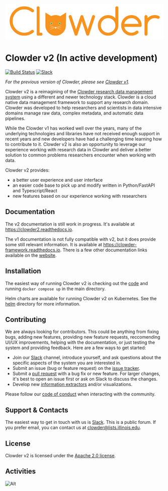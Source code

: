 ![](docs/source/img/logo_full.png)

# Clowder v2 (In active development)
[![Build Status](https://github.com/clowder-framework/clowder2/actions/workflows/pytest.yml/badge.svg?branch=main)](https://github.com/clowder-framework/clowder2/actions?query=branch%3Amain)
[![Slack](https://img.shields.io/badge/Slack-4A154B?&logo=slack&logoColor=white)](https://join.slack.com/t/clowder-software/shared_invite/zt-4e0vo0sh-YNndJEuLtPGRa7~uIlpcNA)

[//]: # ([![Documentation Status]&#40;https://readthedocs.org/projects/clowder2/badge/?version=latest&#41;]&#40;https://clowder2.readthedocs.io/en/latest/?badge=latest&#41;)

*For the previous version of Clowder, please see [Clowder v1](https://github.com/clowder-framework/clowder).*

Clowder v2 is a reimagining of the [Clowder research data management system](https://clowderframework.org/)
using a different and newer technology stack. Clowder is a cloud native data management framework to support any
research domain. Clowder was developed to help researchers and scientists in data intensive domains manage raw data,
complex metadata, and automatic data pipelines.

While the Clowder v1 has worked well over the years, many of the underlying
technologies and libraries have not received enough support in recent years and new developers have had a challenging
time learning how to contribute to it.
Clowder v2 is also an opportunity to leverage our experience working with
research data in Clowder and deliver a better solution to common problems researchers encounter when working with data.

Clowder v2 provides:

- a better user experience and user interface
- an easier code base to pick up and modify written in Python/FastAPI and Typescript/React
- new features based on our experience working with researchers

## Documentation

The v2 documentation is still work in progress. It's available at https://clowder2.readthedocs.io.

The v1 documentation is not fully compatible with v2, but it does provide some still relevant information.
It is available at https://clowder-framework.readthedocs.io.
There is a few other documentation links available on the [website](https://clowderframework.org/documentation.html).

## Installation

The easiest way of running Clowder v2 is checking out the [code](https://github.com/clowder-framework/clowder2)
and running `docker compose up` in the main directory.

Helm charts are available for running Clowder v2 on Kubernetes. See the [helm](https://github.com/clowder-framework/clowder2/tree/main/deployments/kubernetes/charts) directory for more information.

## Contributing

We are always looking for contributors. This could be anything from fixing bugs, adding new features, providing new
feature requests, reccomending UI/UX improvements, helping with the documentation, or just testing the system and
providing feedback. Here are a few ways to get started:

- Join our [Slack](https://join.slack.com/t/clowder-software/shared_invite/zt-4e0vo0sh-YNndJEuLtPGRa7~uIlpcNA)
  channel, introduce yourself, and ask questions about the specific aspects of the system you are interested in.
- Submit an issue (bug or feature request) on the [issue tracker](https://github.com/clowder-framework/clowder2/issues).
- Submit a [pull request](https://github.com/clowder-framework/clowder2/pulls) with a bug fix or new feature. For
  larger changes, it's best to open an issue first or ask on Slack to discuss the changes.
- Develop new [information extractors](https://github.com/clowder-framework/pyclowder) and/or visualizations.

Please follow our [code of conduct](https://github.com/clowder-framework/clowder/blob/develop/CODE_OF_CONDUCT.md) when
interacting with the community.

## Support & Contacts

The easiest way to get in touch with us is [Slack](https://join.slack.com/t/clowder-software/shared_invite/zt-4e0vo0sh-YNndJEuLtPGRa7~uIlpcNA).
This is a public forum. If you prefer email, you can contact us at [clowder@lists.illinois.edu](mailto:clowder@lists.illinois.edu).

## License

Clowder v2 is licensed under the [Apache 2.0 license](https://github.com/clowder-framework/clowder2/blob/main/LICENSE).

## Activities

![Alt](https://repobeats.axiom.co/api/embed/fbb815237a172f0099ecc61b5e0ccf5effa0f891.svg "Repobeats analytics image")
